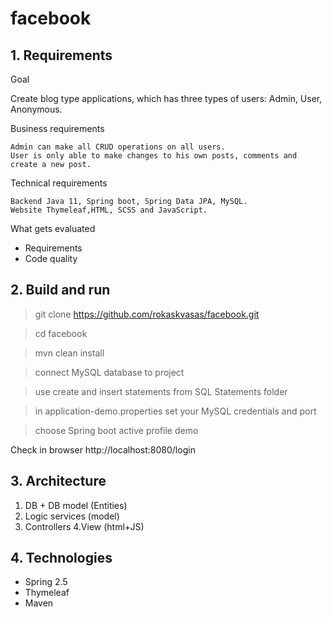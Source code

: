 ﻿facebook
====

## 1. Requirements
Goal

Create blog type applications, which has three types of users: Admin, User, Anonymous.

Business requirements

    Admin can make all CRUD operations on all users.
    User is only able to make changes to his own posts, comments and create a new post.
    
Technical requirements

    Backend Java 11, Spring boot, Spring Data JPA, MySQL.
    Website Thymeleaf,HTML, SCSS and JavaScript.
    
What gets evaluated
- Requirements
- Code quality

## 2. Build and run

> git clone https://github.com/rokaskvasas/facebook.git

> cd facebook

> mvn clean install

> connect MySQL database to project

> use create and insert statements from SQL Statements folder

> in application-demo.properties set your MySQL credentials and port

> choose Spring boot active profile demo

Check in browser
http://localhost:8080/login

## 3. Architecture

1. DB + DB model (Entities)
2. Logic services (model)
3. Controllers
4.View (html+JS)
    
    
## 4. Technologies

- Spring 2.5
- Thymeleaf
- Maven


